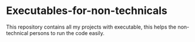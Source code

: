 # Executables-for-non-technicals
This repository contains all my projects with executable, this helps the non-technical persons to run the code easily.
